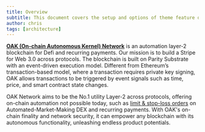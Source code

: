 ```yaml
---
title: Overview
subtitle: This document covers the setup and options of theme feature described in the doc title
author: chris
tags: [architecture]
---
```


[__OAK (On-chain Autonomous Kernel) Network__](https://oak.tech) is an automation layer-2 blockchain for Defi and recurring payments. Our mission is to build a Stripe for Web 3.0 across protocols. The blockchain is built on Parity Substrate with an event-driven execution model. Different from Ethereum’s transaction-based model, where a transaction requires private key signing, OAK allows transactions to be triggered by event signals such as time, price, and smart contract state changes. 
 
OAK Network aims to be the No.1 utility Layer-2 across protocols, offering on-chain automation not possible today, such as [limit & stop-loss orders](https://docs.uniswap.org/protocol/concepts/V3-overview/range-orders) on Automated-Market-Making DEX and recurring payments. With OAK's on-chain finality and network security, it can empower any blockchain with its autonomous functionality, unleashing endless product potentials.